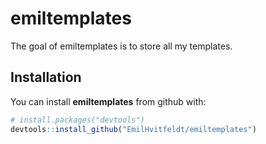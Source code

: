 
<!-- README.md is generated from README.Rmd. Please edit that file -->

# emiltemplates

<!-- badges: start -->
<!-- badges: end -->

The goal of emiltemplates is to store all my templates.

## Installation

You can install **emiltemplates** from github with:

``` r
# install.packages("devtools")
devtools::install_github("EmilHvitfeldt/emiltemplates")
```
